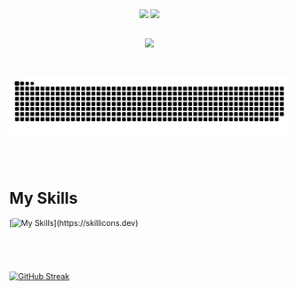<br/>
<br/>
<p align="center">
<img src="https://readme-typing-svg.demolab.com/?color=82ACF999&size=25+&duration=2500&center=true&vCenter=true&multiline=true&repeat=false&width=230&height=40&lines=Hi%2C+I'm+Jaehan!;+;+"> <img src="https://github.com/dev-jaehan/dev-jaehan/blob/main/images/gif/wave.gif?raw=true" width="30px">
<br/>
<br/>
<br/>
  <a href="https://github.com/dev-jaehan">
    <img src="https://readme-typing-svg.demolab.com?font=Nunito&weight=500&size=27&duration=2500&pause=1000&color=82ACF9&center=true&vCenter=true&width=600&lines=Firmware+Engineer;Software+Engineer;React-Native+Developer+;C+%7C+C%23+%7C+TypeScript+%7C+More;🇰🇷++++Korean++++🇰🇷" /></a>
</p>
<br/>
<br/>
<img src="images/svg/snake.svg" style="background:#161b22;">
<br/>
<br/>
<br/>
<br />

# My Skills

[![My Skills](https://skillicons.dev/icons?i=c,cs,js,ts,react,redux,mysql,sqlite,postman,vscode,github,discord,)](https://skillicons.dev)

<br/>
<br/>
<br/>

[![GitHub Streak](https://github-readme-streak-stats.herokuapp.com/?user=dev-jaehan&theme=tokyonight)](https://git.io/streak-stats)
